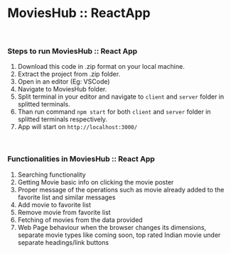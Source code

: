 # MoviesHub :: ReactApp
<br />

### Steps to run MoviesHub :: React App

1. Download this code in .zip format on your local machine.
2. Extract the project from .zip folder.
3. Open in an editor (Eg: VSCode)
4. Navigate to MoviesHub folder.
5. Split terminal in your editor and navigate to `client` and `server` folder in splitted terminals.
6. Than run command `npm start` for both `client` and `server` folder in splitted terminals respectively.
7. App will start on `http://localhost:3000/`

<br />

### Functionalities in MoviesHub :: React App

1. Searching functionality
3. Getting Movie basic info on clicking the movie poster
4. Proper message of the operations such as movie already added to the favorite list and similar messages
5. Add movie to favorite list
6. Remove movie from favorite list
7. Fetching of movies from the data provided
8. Web Page behaviour when the browser changes its dimensions, separate movie types like coming soon, top rated Indian movie under separate headings/link buttons
   
<br />
